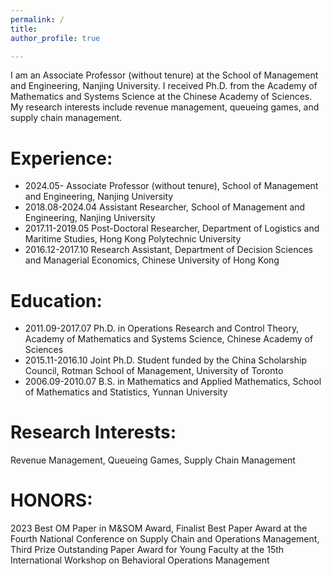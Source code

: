 ```yaml
---
permalink: /
title: 
author_profile: true

---
```

I am an Associate Professor (without tenure) at the School of Management and Engineering, Nanjing University. I received Ph.D. from the Academy of Mathematics and Systems Science at the Chinese Academy of Sciences. 
My research interests include revenue management, queueing games, and supply chain management. 

**Experience**:
======
- 2024.05- Associate Professor (without tenure), School of Management and Engineering, Nanjing University
- 2018.08-2024.04 Assistant Researcher, School of Management and Engineering, Nanjing University
- 2017.11-2019.05 Post-Doctoral Researcher, Department of Logistics and Maritime Studies, Hong Kong Polytechnic University
- 2016.12-2017.10 Research Assistant, Department of Decision Sciences and Managerial Economics, Chinese University of Hong Kong

**Education**:
======
- 2011.09-2017.07 Ph.D. in Operations Research and Control Theory, Academy of Mathematics and Systems Science, Chinese Academy of Sciences
- 2015.11-2016.10 Joint Ph.D. Student funded by the China Scholarship Council, Rotman School of Management, University of Toronto
- 2006.09-2010.07 B.S. in Mathematics and Applied Mathematics, School of Mathematics and Statistics, Yunnan University

**Research Interests**:
======

Revenue Management, Queueing Games, Supply Chain Management

**HONORS**:
======

2023 Best OM Paper in M&SOM Award, Finalist
Best Paper Award at the Fourth National Conference on Supply Chain and Operations Management, Third Prize
Outstanding Paper Award for Young Faculty at the 15th International Workshop on Behavioral Operations Management



